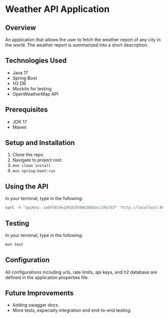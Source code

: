 # Weather API Application

## Overview

An application that allows the user to fetch the weather report of any city in the world. The weather report is summarized into a short description.

## Technologies Used
- Java 17
- Spring Boot
- H2 DB
- Mockito for testing
- OpenWeatherMap API

## Prerequisites
- JDK 17
- Maven

## Setup and Installation
1. Clone the repo
2. Navigate to project root
3. `mvn clean install`
4. `mvn spring-boot:run`

## Using the API
In your terminal, type in the following:
```bash
curl -H "apiKey: aa697814e2d93b7b986308dacc39a7b3" "http://localhost:8080/api/weather?city=London&country=uk"
```

## Testing
In your terminal, type in the following:
```bash
mvn test
```

## Configuration
All configurations including urls, rate limits, api keys, and h2 database are defined in the application.properties file.

## Future Improvements
* Adding swagger docs.
* More tests, especially integration and end-to-end testing.
